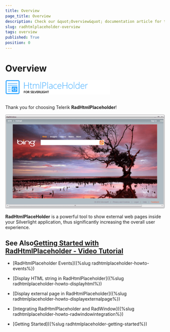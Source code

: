 ```yaml
---
title: Overview
page_title: Overview
description: Check our &quot;Overview&quot; documentation article for the RadHtmlPlaceholder {{ site.framework_name }} control.
slug: radhtmlplaceholder-overview
tags: overview
published: True
position: 0
---
```


# Overview



![htmlplaceholder sl icon](images/htmlplaceholder_sl_icon.png)

## 

Thank you for choosing Telerik __RadHtmlPlaceholder__!
				

![htmlplaceholder-overview](images/htmlplaceholder-overview.png)

__RadHtmlPlaceHolder__ is a powerful tool to show external web pages inside your Silverlight application, thus significantly increasing the overall user experience.
				



## See Also[Getting Started with RadHtmlPlaceholder - Video Tutorial ](http://tv.telerik.com/watch/silverlight/video/introduction-radhtmlplaceholder-silverlight)

 * [RadHtmlPlaceholder Events]({%slug radhtmlplaceholder-howto-events%})

 * [Display HTML string in RadHtmlPlaceholder]({%slug radhtmlplaceholder-howto-displayhtml%})

 * [Display external page in RadHtmlPlaceholder]({%slug radhtmlplaceholder-howto-displayexternalpage%})

 * [Integrating RadHtmlPlaceholder and RadWindow]({%slug radhtmlplaceholder-howto-radwindowintegration%})

 * [Getting Started]({%slug radhtmlplaceholder-getting-started%})
